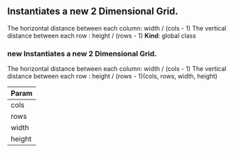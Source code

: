 <a name="Instantiates a new 2 Dimensional Grid.
The horizontal distance between each column_ width / (cols - 1)
The vertical distance between each row _ height / (rows - 1)"></a>

## Instantiates a new 2 Dimensional Grid.

The horizontal distance between each column: width / (cols - 1)
The vertical distance between each row : height / (rows - 1)
**Kind**: global class  
<a name="new_Instantiates a new 2 Dimensional Grid.
The horizontal distance between each column_ width / (cols - 1)
The vertical distance between each row _ height / (rows - 1)_new"></a>

### new Instantiates a new 2 Dimensional Grid.

The horizontal distance between each column: width / (cols - 1)
The vertical distance between each row : height / (rows - 1)(cols, rows, width, height)

| Param  |
| ------ |
| cols   |
| rows   |
| width  |
| height |
